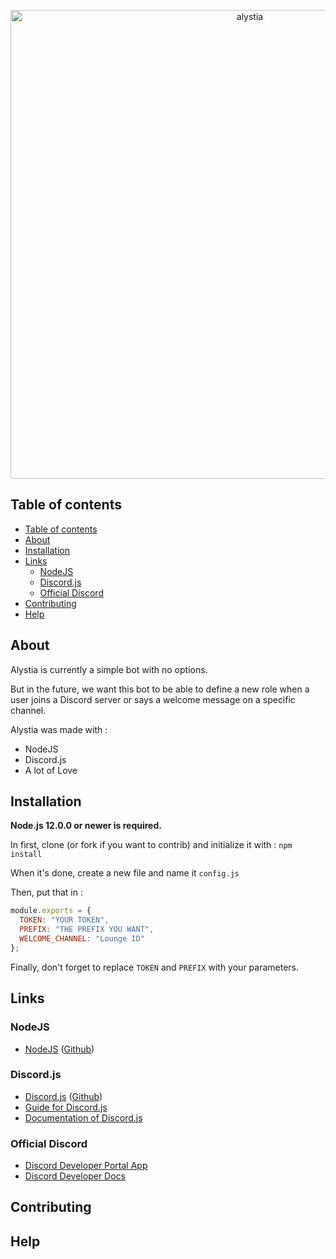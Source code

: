 <div align="center">
  <p>
    <img src="https://i.imgur.com/V7ueZ8Y.png" width="750" alt="alystia" />
  </p>
</div>

## Table of contents

- [Table of contents](#table-of-contents)
- [About](#about)
- [Installation](#installation)
- [Links](#links)
  - [NodeJS](#nodejs)
  - [Discord.js](#discordjs)
  - [Official Discord](#official-discord)
- [Contributing](#contributing)
- [Help](#help)

## About

Alystia is currently a simple bot with no options.

But in the future, we want this bot to be able to define a new role when a user joins a Discord server or says a welcome message on a specific channel.

Alystia was made with :

- NodeJS
- Discord.js
- A lot of Love

## Installation

**Node.js 12.0.0 or newer is required.**

In first, clone (or fork if you want to contrib) and initialize it with : `npm install`

When it's done, create a new file and name it `config.js`

Then, put that in :

```js
module.exports = {
  TOKEN: "YOUR TOKEN",
  PREFIX: "THE PREFIX YOU WANT",
  WELCOME_CHANNEL: "Lounge ID"
};
```

Finally, don't forget to replace `TOKEN` and `PREFIX` with your parameters.

## Links

### NodeJS

- [NodeJS](https://nodejs.org/en/) ([Github](https://github.com/nodejs))

### Discord.js

- [Discord.js](https://discord.js.org/) ([Github](https://github.com/discordjs))
- [Guide for Discord.js](https://discordjs.guide/)
- [Documentation of Discord.js](https://discord.js.org/#/docs/main/master/general/welcome)

### Official Discord

- [Discord Developer Portal App](https://discordapp.com/developers/applications)
- [Discord Developer Docs](https://discordapp.com/developers/docs/intro)

## Contributing

## Help
